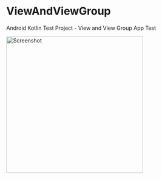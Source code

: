 # ViewAndViewGroup
Android Kotlin Test Project - View and View Group App Test

<img src="screenshot/ViewAndViewGroup.gif" alt="Screenshot" title="Screenshot" width="360" height="auto"> 
